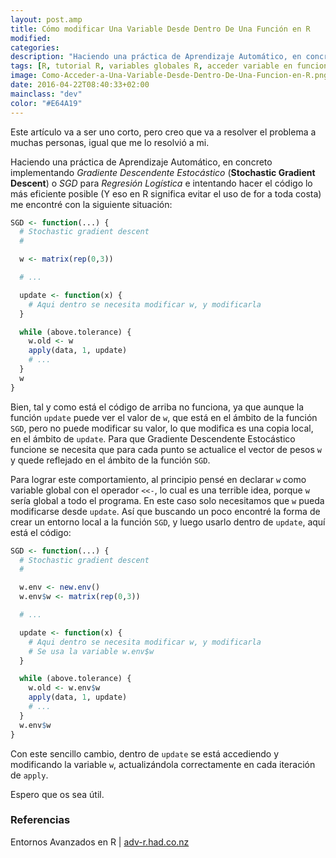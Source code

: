 ```yaml
---
layout: post.amp
title: Cómo modificar Una Variable Desde Dentro De Una Función en R
modified:
categories:
description: "Haciendo una práctica de Aprendizaje Automático, en concreto implementando Gradiente Descendente Estocástico (Stochastic Gradient Descent) o SGD para Regresión Logística e intentando hacer el código lo más eficiente posible (Y eso en R significa evitar el uso de for a toda costa) me encontré con la siguiente situación:"
tags: [R, tutorial R, variables globales R, acceder variable en funcion R, Aprendizaje automático, etsiit R]
image: Como-Acceder-a-Una-Variable-Desde-Dentro-De-Una-Funcion-en-R.png
date: 2016-04-22T08:40:33+02:00
mainclass: "dev"
color: "#E64A19"
---
```

Este artículo va a ser uno corto, pero creo que va a resolver el problema a muchas personas, igual que me lo resolvió a mi.

<!--more-->

Haciendo una práctica de Aprendizaje Automático, en concreto implementando _Gradiente Descendente Estocástico_ (__Stochastic Gradient Descent__) o _SGD_ para _Regresión Logística_ e intentando hacer el código lo más eficiente posible (Y eso en R significa evitar el uso de for a toda costa) me encontré con la siguiente situación:

```r
SGD <- function(...) {
  # Stochastic gradient descent
  #

  w <- matrix(rep(0,3))

  # ...

  update <- function(x) {
    # Aqui dentro se necesita modificar w, y modificarla
  }

  while (above.tolerance) {
    w.old <- w
    apply(data, 1, update)
    # ...
  }
  w
}
```

Bien, tal y como está el código de arriba no funciona, ya que aunque la función `update` puede ver el valor de `w`, que está en el ámbito de la función `SGD`, pero no puede modificar su valor, lo que modifica es una copia local, en el ámbito de `update`. Para que Gradiente Descendente Estocástico funcione se necesita que para cada punto se actualice el vector de pesos `w` y quede reflejado en el ámbito de la función `SGD`.

Para lograr este comportamiento, al principio pensé en declarar `w` como variable global con el operador `<<-`, lo cual es una terrible idea, porque `w` sería global a todo el programa. En este caso solo necesitamos que `w` pueda modificarse desde `update`. Así que buscando un poco encontré la forma de crear un entorno local a la función `SGD`, y luego usarlo dentro de `update`, aquí está el código:

```r
SGD <- function(...) {
  # Stochastic gradient descent
  #

  w.env <- new.env()
  w.env$w <- matrix(rep(0,3))

  # ...

  update <- function(x) {
    # Aqui dentro se necesita modificar w, y modificarla
    # Se usa la variable w.env$w
  }

  while (above.tolerance) {
    w.old <- w.env$w
    apply(data, 1, update)
    # ...
  }
  w.env$w
}
```

Con este sencillo cambio, dentro de `update` se está accediendo y modificando la variable `w`, actualizándola correctamente en cada iteración de `apply`.

Espero que os sea útil.

### Referencias

Entornos Avanzados en R \| <a href="http://adv-r.had.co.nz/Environments.html" target="_blank" title="Entornos avanzados en R">adv-r.had.co.nz</a>
